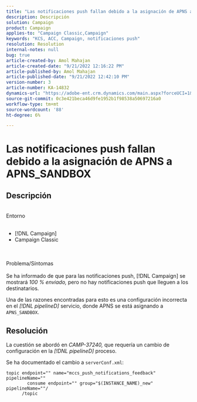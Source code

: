 ```yaml
---
title: "Las notificaciones push fallan debido a la asignación de APNS a APNS_SANDBOX"
description: Descripción
solution: Campaign
product: Campaign
applies-to: "Campaign Classic,Campaign"
keywords: "KCS, ACC, Campaign, notificaciones push"
resolution: Resolution
internal-notes: null
bug: true
article-created-by: Amol Mahajan
article-created-date: "9/21/2022 12:16:22 PM"
article-published-by: Amol Mahajan
article-published-date: "9/21/2022 12:42:10 PM"
version-number: 3
article-number: KA-14832
dynamics-url: "https://adobe-ent.crm.dynamics.com/main.aspx?forceUCI=1&pagetype=entityrecord&etn=knowledgearticle&id=d0109231-a739-ed11-9db1-002248086cae"
source-git-commit: 0c3e421beca46d9fe1952b1f98538a50697216a0
workflow-type: tm+mt
source-wordcount: '88'
ht-degree: 6%

---
```


# Las notificaciones push fallan debido a la asignación de APNS a APNS_SANDBOX

## Descripción

<br>Entorno<br><br>
- [!DNL Campaign]
- Campaign Classic

<br><br>Problema/Síntomas<br><br>
Se ha informado de que para las notificaciones push, [!DNL Campaign] se mostrará *100 % enviado,* pero no hay notificaciones push que lleguen a los destinatarios.

Una de las razones encontradas para esto es una configuración incorrecta en el *[!DNL pipelineD]* servicio, donde APNS se está asignando a `APNS_SANDBOX`.


## Resolución


La cuestión se abordó en *CAMP-37240,* que requería un cambio de configuración en la *[!DNL pipelineD]* proceso.

Se ha documentado el cambio a `serverConf.xml`:


```
topic endpoint="" name="mccs_push_notifications_feedback" pipelineName=""
        consume endpoint="" group="$(INSTANCE_NAME)_new" pipelineName=""/
      /topic
```

